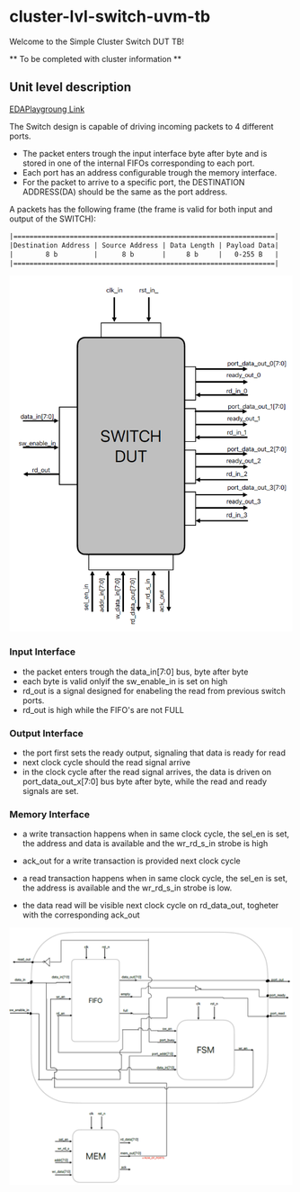 # cluster-lvl-switch-uvm-tb
 
Welcome to the Simple Cluster Switch DUT TB!

**
    To be completed with cluster information
**

## Unit level description

[EDAPlaygroung Link](https://edaplayground.com/x/fPtY)

The Switch design is capable of driving incoming packets to 4 different ports.

- The packet enters trough the input interface byte after byte and is stored in one of the internal FIFOs corresponding to each port.
- Each port has an address configurable trough the memory interface. 
- For the packet to arrive to a specific port, the DESTINATION ADDRESS(DA) should be the same as the port address.

A packets has the following frame (the frame is valid for both input and output of the SWITCH):
```
|=================================================================|
|Destination Address | Source Address | Data Length | Payload Data|
|        8 b         |      8 b       |     8 b     |   0-255 B   |
|=================================================================|
```

![Alt text](switch_unit.png)

### Input Interface

- the packet enters trough the data_in[7:0] bus, byte after byte
- each byte is valid onlyif the sw_enable_in is set on high
- rd_out is a signal designed for enabeling the read from previous switch ports.
- rd_out is high while the FIFO's are not FULL

### Output Interface

- the port first sets the ready output, signaling that data is ready for read
- next clock cycle should the read signal arrive
- in the clock cycle after the read signal arrives, the data is driven on port_data_out_x[7:0] bus byte after byte, while the read and ready signals are set.

### Memory Interface

- a write transaction happens when in same clock cycle, the sel_en is set, the address and data is available and the wr_rd_s_in strobe is high
- ack_out for a write transaction is provided next clock cycle

- a read transaction happens when in same clock cycle, the sel_en is set, the address is available and the wr_rd_s_in strobe is low.
- the data read will be visible next clock cycle on rd_data_out, togheter with the corresponding ack_out

![Alt text](internal_port_diagram.png)
